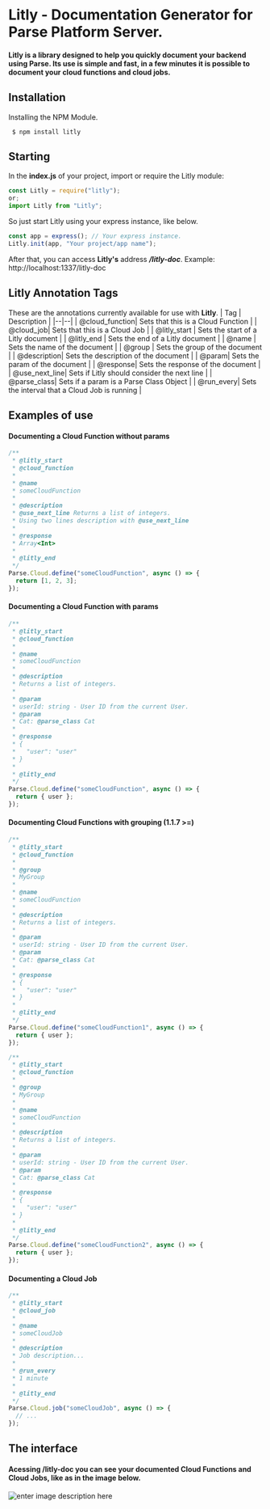 # Litly - Documentation Generator for Parse Platform Server.

#### Litly is a library designed to help you quickly document your backend using Parse. Its use is simple and fast, in a few minutes it is possible to document your cloud functions and cloud jobs.

## Installation

Installing the NPM Module.

```shell script
 $ npm install litly
```

## Starting

In the **index.js** of your project, import or require the Litly module:

```js
const Litly = require("litly");
or;
import Litly from "Litly";
```

So just start Litly using your express instance, like below.

```js
const app = express(); // Your express instance.
Litly.init(app, "Your project/app name");
```

After that, you can access **Litly's** address **_/litly-doc_**.
Example: http://localhost:1337/litly-doc

## Litly Annotation Tags

These are the annotations currently available for use with **Litly**.
| Tag | Description |
|--|--|
| @cloud_function| Sets that this is a Cloud Function |
| @cloud_job| Sets that this is a Cloud Job |
| @litly_start | Sets the start of a Litly document |
| @litly_end | Sets the end of a Litly document |
| @name | Sets the name of the document |
| @group | Sets the group of the document |
| @description| Sets the description of the document |
| @param| Sets the param of the document |
| @response| Sets the response of the document |
| @use_next_line| Sets if Litly should consider the next line |
| @parse_class| Sets if a param is a Parse Class Object |
| @run_every| Sets the interval that a Cloud Job is running |

## Examples of use

#### Documenting a Cloud Function without params

```js
/**
 * @litly_start
 * @cloud_function
 *
 * @name
 * someCloudFunction
 *
 * @description
 * @use_next_line Returns a list of integers.
 * Using two lines description with @use_next_line
 *
 * @response
 * Array<Int>
 *
 * @litly_end
 */
Parse.Cloud.define("someCloudFunction", async () => {
  return [1, 2, 3];
});
```

#### Documenting a Cloud Function with params

```js
/**
 * @litly_start
 * @cloud_function
 *
 * @name
 * someCloudFunction
 *
 * @description
 * Returns a list of integers.
 *
 * @param
 * userId: string - User ID from the current User.
 * @param
 * Cat: @parse_class Cat
 *
 * @response
 * {
 *   "user": "user"
 * }
 *
 * @litly_end
 */
Parse.Cloud.define("someCloudFunction", async () => {
  return { user };
});
```

#### Documenting Cloud Functions with grouping (1.1.7 >=)

```js
/**
 * @litly_start
 * @cloud_function
 *
 * @group
 * MyGroup
 *
 * @name
 * someCloudFunction
 *
 * @description
 * Returns a list of integers.
 *
 * @param
 * userId: string - User ID from the current User.
 * @param
 * Cat: @parse_class Cat
 *
 * @response
 * {
 *   "user": "user"
 * }
 *
 * @litly_end
 */
Parse.Cloud.define("someCloudFunction1", async () => {
  return { user };
});

/**
 * @litly_start
 * @cloud_function
 *
 * @group
 * MyGroup
 *
 * @name
 * someCloudFunction
 *
 * @description
 * Returns a list of integers.
 *
 * @param
 * userId: string - User ID from the current User.
 * @param
 * Cat: @parse_class Cat
 *
 * @response
 * {
 *   "user": "user"
 * }
 *
 * @litly_end
 */
Parse.Cloud.define("someCloudFunction2", async () => {
  return { user };
});
```

#### Documenting a Cloud Job

```js
/**
 * @litly_start
 * @cloud_job
 *
 * @name
 * someCloudJob
 *
 * @description
 * Job description...
 *
 * @run_every
 * 1 minute
 *
 * @litly_end
 */
Parse.Cloud.job("someCloudJob", async () => {
  // ...
});
```

## The interface

#### Acessing /litly-doc you can see your documented Cloud Functions and Cloud Jobs, like as in the image below.

![enter image description here](https://i.ibb.co/tK4y1TB/download.png)
